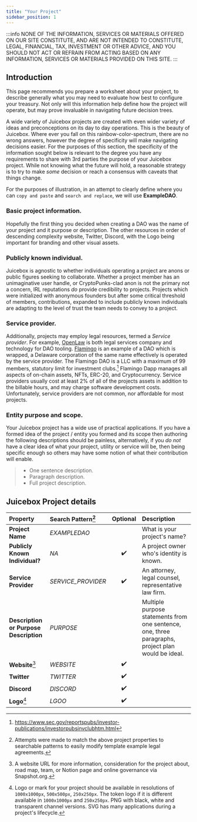 ```yaml
---
title: "Your Project"
sidebar_position: 1
---
```


:::info
NONE OF THE INFORMATION, SERVICES OR MATERIALS OFFERED ON OUR SITE CONSTITUTE, AND ARE NOT INTENDED TO CONSTITUTE, LEGAL, FINANCIAL, TAX, INVESTMENT OR OTHER ADVICE, AND YOU SHOULD NOT ACT OR REFRAIN FROM ACTING BASED ON ANY INFORMATION, SERVICES OR MATERIALS PROVIDED ON THIS SITE.
:::

## Introduction

This page recommends you prepare a worksheet about your project, to describe generally what you may need to evaluate how best to configure your treasury. Not only will this information help define how the project will operate, but may prove invaluable in navigating future decision trees.

A wide variety of Juicebox projects are created with even wider variety of ideas and preconceptions on its day to day operations. This is the beauty of Juicebox. Where ever you fall on this rainbow-color-spectrum, there are no wrong answers, however the degree of specificity will make navigating decisions easier. For the purposes of this section, the specificity of the information sought below is relevant to the degree you have any requirements to share with 3rd parties the purpose of your Juicebox project. While not knowing what the future will hold, a reasonable strategy is to try to make _some_ decision or reach a consensus with caveats that things change.

For the purposes of illustration, in an attempt to clearly define where you can `copy and paste` and `search and replace`, we will use **ExampleDAO**.

### **Basic project information.**

Hopefully the first thing you decided when creating a DAO was the name of your project and it purpose or description. The other resources in order of descending complexity website, Twitter, Discord, with the Logo being important for branding and other visual assets.

### **Publicly known individual.**

Juicebox is agnostic to whether individuals operating a project are anons or public figures seeking to collaborate. Whether a project member has an unimaginative user handle, or CryptoPunks-clad anon is not the primary not a concern, IRL reputations _do_ provide credibility to projects. Projects which were initialized with anonymous founders but after some critical threshold of members, contributions, expanded to include publicly known individuals are adapting to the level of trust the team needs to convey to a project.

### **Service provider.**

Additionally, projects may employ legal resources, termed a _Service provider_. For example, [OpenLaw](https://www.openlaw.io/) is both legal services company and technology for DAO tooling. [Flamingo](https://docs.flamingodao.xyz/FeesExpensesCarry.html#if-there-are-expenses-associated-with-operating-flamingo-who-is-responsible-for-them) is an example of a DAO which is wrapped, a Delaware corporation of the same name effectively is operated by the service provider. The Flamingo DAO is a LLC with a maximum of 99 members, statutory limit for investment clubs.[^4] Flamingo Dapp manages all aspects of on-chain assets, NFTs, ERC-20, and Cryptocurrency. Service providers usually cost at least 2% of all of the projects assets in addition to the billable hours, and may charge software development costs. Unfortunately, service providers are not common, nor affordable for most projects.

### **Entity purpose and scope.**

Your Juicebox project has a wide use of practical applications. If you have a formed idea of the project / entity you formed and its scope then authoring the following descriptions should be painless, alternatively, if you _do not_ have a clear idea of what your project, utility or service will be, then being specific enough so others may have some notion of what their contribution will enable.

> - One sentence description.
> - Paragraph description.
> - Full project description.

## Juicebox Project details

| Property                               | Search Pattern[^1] |      Optional      | Description                                                                                        |
| :------------------------------------- | :----------------- | :----------------: | :------------------------------------------------------------------------------------------------- |
| **Project Name**                       | _EXAMPLEDAO_       |                    | What is your project's name?                                                                       |
| **Publicly Known Individual?**         | _NA_               | :heavy_check_mark: | A project owner who's identity is known.                                                           |
| **Service Provider**                   | _SERVICE_PROVIDER_ | :heavy_check_mark: | An attorney, legal counsel, representative law firm.                                               |
| **Description or Purpose Description** | _PURPOSE_          |                    | Multiple purpose statements from one sentence, one, three paragraphs, project plan would be ideal. |
| **Website**[^2]                        | _WEBSITE_          | :heavy_check_mark: |                                                                                                    |
| **Twitter**                            | _TWITTER_          | :heavy_check_mark: |                                                                                                    |
| **Discord**                            | _DISCORD_          | :heavy_check_mark: |                                                                                                    |
| **Logo**[^3]                           | _LGOO_             | :heavy_check_mark: |                                                                                                    |

[^1]: Attempts were made to match the above project properties to searchable patterns to easily modify template example legal agreements.
[^2]: A website URL for more information, consideration for the project about, road map, team, or Notion page and online governance via Snapshot.org.
[^3]: Logo or mark for your project should be available in resolutions of `1000x1000px`, `500x500px`, `250x250px`. The token logo if it is different available in `1000x1000px` and `250x250px`. PNG with black, white and transparent channel versions. SVG has many applications during a project's lifecycle.
[^4]: https://www.sec.gov/reportspubs/investor-publications/investorpubsinvclubhtm.html
